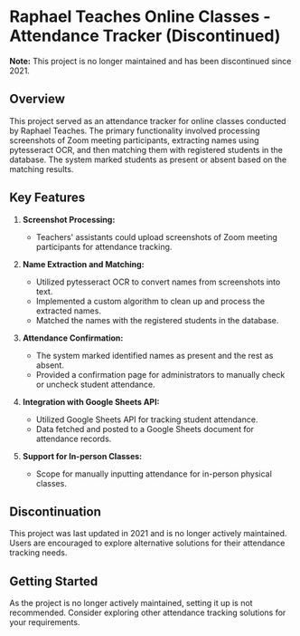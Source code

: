 # Raphael Teaches Online Classes - Attendance Tracker (Discontinued)

**Note:** This project is no longer maintained and has been discontinued since 2021.

## Overview

This project served as an attendance tracker for online classes conducted by Raphael Teaches. The primary functionality involved processing screenshots of Zoom meeting participants, extracting names using pytesseract OCR, and then matching them with registered students in the database. The system marked students as present or absent based on the matching results.

## Key Features

1. **Screenshot Processing:**
   - Teachers' assistants could upload screenshots of Zoom meeting participants for attendance tracking.

2. **Name Extraction and Matching:**
   - Utilized pytesseract OCR to convert names from screenshots into text.
   - Implemented a custom algorithm to clean up and process the extracted names.
   - Matched the names with the registered students in the database.

3. **Attendance Confirmation:**
   - The system marked identified names as present and the rest as absent.
   - Provided a confirmation page for administrators to manually check or uncheck student attendance.

4. **Integration with Google Sheets API:**
   - Utilized Google Sheets API for tracking student attendance.
   - Data fetched and posted to a Google Sheets document for attendance records.

5. **Support for In-person Classes:**
   - Scope for manually inputting attendance for in-person physical classes.

## Discontinuation

This project was last updated in 2021 and is no longer actively maintained. Users are encouraged to explore alternative solutions for their attendance tracking needs.

## Getting Started

As the project is no longer actively maintained, setting it up is not recommended. Consider exploring other attendance tracking solutions for your requirements.


